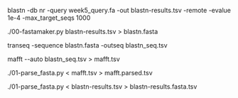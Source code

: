 blastn -db nr -query week5_query.fa -out blastn-results.tsv -remote -evalue 1e-4 -max_target_seqs 1000

./00-fastamaker.py blastn-results.tsv > blastn.fasta
 
transeq -sequence blastn.fasta -outseq blastn_seq.tsv

mafft --auto blastn_seq.tsv > mafft.tsv

 ./01-parse_fasta.py < mafft.tsv > mafft.parsed.tsv
 
 ./01-parse_fasta.py < blastn-results.tsv > blastn-results.fasta.tsv 